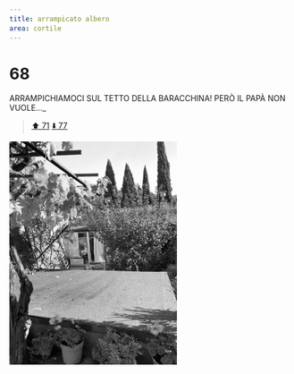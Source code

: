 ```yaml
---
title: arrampicato albero
area: cortile
---
```

# 68
ARRAMPICHIAMOCI SUL TETTO DELLA BARACCHINA!
PERÒ IL PAPÀ NON VUOLE..._

> [⬆️ 71](71-cortile-su_tetto_baracchina.md)
> [⬇️ 77](77-cortile-scivolo.md)

![foto_46](../_assets/preview/foto_46.jpg)